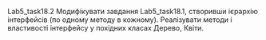 Lab5_task18.2
Модифікувати завдання Lab5_task18.1, створивши ієрархію інтерфейсів (по одному методу в кожному). 
Реалізувати  методи і властивості  інтерфейсу у похідних класах Дерево, Квіти.
